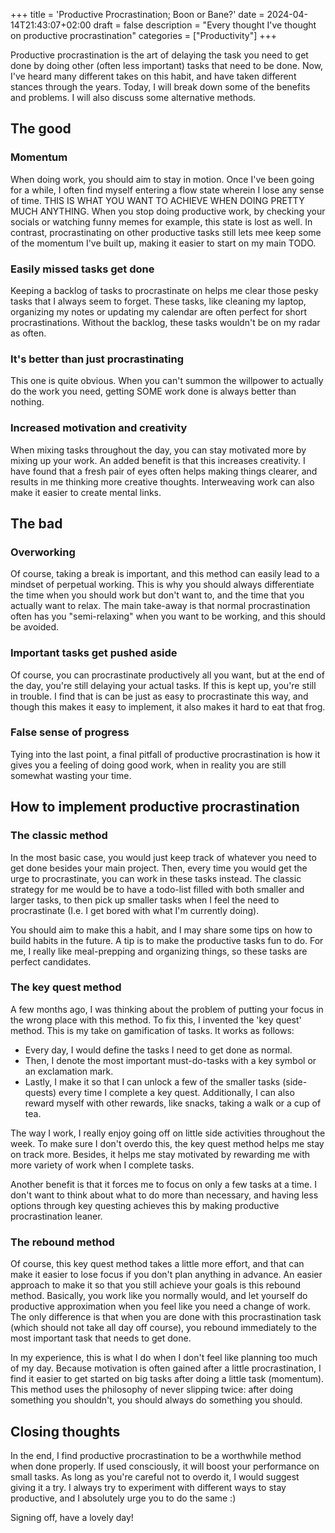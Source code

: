 +++
title = 'Productive Procrastination; Boon or Bane?'
date = 2024-04-14T21:43:07+02:00
draft = false
description = "Every thought I've thought on productive procrastination"
categories = ["Productivity"]
+++

Productive procrastination is the art of delaying the task you need to get done by doing other (often less important) tasks that need to be done. Now, I've heard many different takes on this habit, and have taken different stances through the years. Today, I will break down some of the benefits and problems. I will also discuss some alternative methods. 

## The good

### Momentum
When doing work, you should aim to stay in motion. Once I've been going for a while, I often find myself entering a flow state wherein I lose any sense of time. THIS IS WHAT YOU WANT TO ACHIEVE WHEN DOING PRETTY MUCH ANYTHING. When you stop doing productive work, by checking your socials or watching funny memes for example, this state is lost as well. In contrast, procrastinating on other productive tasks still lets mee keep some of the momentum I've built up, making it easier to start on my main TODO. 

### Easily missed tasks get done
Keeping a backlog of tasks to procrastinate on helps me clear those pesky tasks that I always seem to forget. These tasks, like cleaning my laptop, organizing my notes or updating my calendar are often perfect for short procrastinations. Without the backlog, these tasks wouldn't be on my radar as often. 

### It's better than just procrastinating
This one is quite obvious. When you can't summon the willpower to actually do the work you need, getting SOME work done is always better than nothing. 

### Increased motivation and creativity
When mixing tasks throughout the day, you can stay motivated more by mixing up your work. An added benefit is that this increases creativity. I have found that a fresh pair of eyes often helps making things clearer, and results in me thinking more creative thoughts. Interweaving work can also make it easier to create mental links. 

## The bad

### Overworking
Of course, taking a break is important, and this method can easily lead to a mindset of perpetual working. This is why you should always differentiate the time when you should work but don't want to, and the time that you actually want to relax. The main take-away is that normal procrastination often has you "semi-relaxing" when you want to be working, and this should be avoided. 

### Important tasks get pushed aside
Of course, you can procrastinate productively all you want, but at the end of the day, you're still delaying your actual tasks. If this is kept up, you're still in trouble. I find that is can be just as easy to procrastinate this way, and though this makes it easy to implement, it also makes it hard to eat that frog. 

### False sense of progress
Tying into the last point, a final pitfall of productive procrastination is how it gives you a feeling of doing good work, when in reality you are still somewhat wasting your time. 

## How to implement productive procrastination

### The classic method
In the most basic case, you would just keep track of whatever you need to get done besides your main project. Then, every time you would get the urge to procrastinate, you can work in these tasks instead. The classic strategy for me would be to have a todo-list filled with both smaller and larger tasks, to then pick up smaller tasks when I feel the need to procrastinate (I.e. I get bored with what I'm currently doing). 

You should aim to make this a habit, and I may share some tips on how to build habits in the future. A tip is to make the productive tasks fun to do. For me, I really like meal-prepping and organizing things, so these tasks are perfect candidates. 


### The key quest method
A few months ago, I was thinking about the problem of putting your focus in the wrong place with this method. To fix this, I invented the 'key quest' method. This is my take on gamification of tasks. It works as follows:

- Every day, I would define the tasks I need to get done as normal.
- Then, I denote the most important must-do-tasks with a key symbol or an exclamation mark.
- Lastly, I make it so that I can unlock a few of the smaller tasks (side-quests) every time I complete a key quest. Additionally, I can also reward myself with other rewards, like snacks, taking a walk or a cup of tea. 

The way I work, I really enjoy going off on little side activities throughout the week. To make sure I don't overdo this, the key quest method helps me stay on track more. Besides, it helps me stay motivated by rewarding me with more variety of work when I complete tasks. 

Another benefit is that it forces me to focus on only a few tasks at a time. I don't want to think about what to do more than necessary, and having less options through key questing achieves this by making productive procrastination leaner. 

### The rebound method
Of course, this key quest method takes a little more effort, and that can make it easier to lose focus if you don't plan anything in advance. An easier approach to make it so that you still achieve your goals is this rebound method. Basically, you work like you normally would, and let yourself do productive approximation when you feel like you need a change of work. The only difference is that when you are done with this procrastination task (which should not take all day off course), you rebound immediately to the most important task that needs to get done. 

In my experience, this is what I do when I don't feel like planning too much of my day. Because motivation is often gained after a little procrastination, I find it easier to get started on big tasks after doing a little task (momentum). This method uses the philosophy of never slipping twice: after doing something you shouldn't, you should always do something you should. 


## Closing thoughts
In the end, I find productive procrastination to be a worthwhile method when done properly. If used consciously, it will boost your performance on small tasks. As long as you're careful not to overdo it, I would suggest giving it a try. I always try to experiment with different ways to stay productive, and I absolutely urge you to do the same :)

Signing off, have a lovely day!